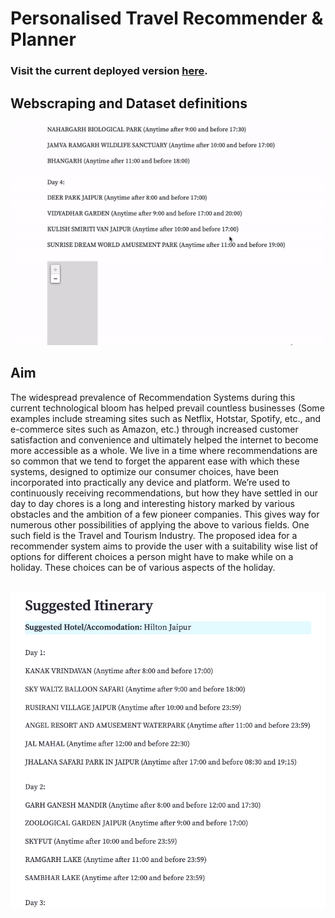 # Personalised Travel Recommender & Planner
### Visit the current deployed version [here](https://travel-itinerary-generator.streamlit.app/).

## Webscraping and Dataset definitions

![cover_image](./data/Cover-Img.gif)

## Aim

The widespread prevalence of Recommendation Systems during this current technological bloom has helped prevail countless businesses (Some examples include streaming sites such as Netflix, Hotstar, Spotify, etc., and e-commerce sites such as Amazon, etc.) through increased customer satisfaction and convenience and ultimately helped the internet to become more accessible as a whole. We live in a time where recommendations are so common that we tend to forget the apparent ease with which these systems, designed to optimize our consumer choices, have been incorporated into practically any device and platform. We’re used to continuously receiving recommendations, but how they have settled in our day to day chores is a long and interesting history marked by various obstacles and the ambition of a few pioneer companies. This gives way for numerous other possibilities of applying the above to various fields. One such field is the Travel and Tourism Industry. The proposed idea for a recommender system aims to provide the user with a suitability wise list of options for different choices a person might have to make while on a holiday. These choices can be of various aspects of the holiday.

## 

![frontend](./data/frontend_output.png)

